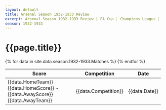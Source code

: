 ```yaml
---
layout: default
title: Arsenal Season 1932-1933 Review
excerpt: Arsenal Season 1932-1933 Review | FA Cup | Champions League | League Cup 
season: 1932-1933
---
```



<div class="container">
    <h1>{{page.title}}</h1>
    <div class="responsive-table card-panel hoverable">
        <table class="highlight">
            <thead>
                <tr>
                    <th>Score</th>
                    <th>Competition</th>
                    <th>Date</th>
                </tr>
            </thead>
            <tbody>
                {% for data in site.data.season.1932-1933.Matches %}
                <tr>
                    <td>{{data.HomeTeam}} {{data.HomeScore}} - {{data.AwayScore}} {{data.AwayTeam}} </td>
                    <td>{{data.Competition}}</td>
                    <td>{{data.Date}}</td>
                </tr>
                {% endfor %}
            </tbody>
        </table>
    </div>
</div>